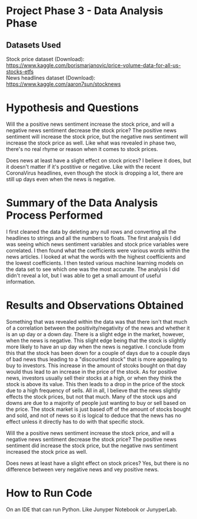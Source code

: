 # Project Phase 3 - Data Analysis Phase

## Datasets Used

Stock price dataset (Download):
https://www.kaggle.com/borismarjanovic/price-volume-data-for-all-us-stocks-etfs \
News headlines dataset (Download):
https://www.kaggle.com/aaron7sun/stocknews

# Hypothesis and Questions

Will the a positive news sentiment increase the stock price, and will a negative news sentiment decrease the stock price?
  The positive news sentiment will increase the stock price, but the negative nws sentiment will increase the stock price as well. Like what was revealed in phase two, there's no real rhyme or reason when it comes to stock prices.
  
Does news at least have a slight effect on stock prices?
  I believe it does, but it doesn't matter if it's postitive or negative. Like with the recent CoronaVirus headlines, even though the stock is dropping a lot, there are still up days even when the news is negative.

# Summary of the Data Analysis Process Performed

I first cleaned the data by deleting any null rows and converting all the headlines to strings and all the numbers to floats. The first analysis I did was seeing which news sentiment variables and stock price variables were correlated. I then found what the coefficients were various words within the news articles. I looked at what the words with the highest coefficients and the lowest coefficients. I then tested various machine learning models on the data set to see which one was the most accurate. The analysis I did didn't reveal a lot, but I was able to get a small amount of useful information. 

# Results and Observations Obtained

Something that was revealed within the data was that there isn't that much of a correlation between the positivity/negativity of the news and whether it is an up day or a down day. There is a slight edge in the market, however, when the news is negative. This slight edge being that the stock is slightly more likely to have an up day when the news is negative. I conclude from this that the stock has been down for a couple of days due to a couple days of bad news thus leading to a "discounted stock" that is more appealing to buy to investors. This increase in the amount of stcoks bought on that day would thus lead to an increase in the price of the stock. As for positive news, investors usually sell their stocks at a high, or when they think the stock is above its value. This then leads to a drop in the price of the stock due to a high frequency of sells. All in all, I believe that the news slightly effects the stock prices, but not that much. Many of the stock ups and downs are due to a majority of people just wanting to buy or sell based on the price. The stock market is just based off of the amount of stocks bought and sold, and not of news so it is logical to deduce that the news has no effect unless it directly has to do with that specific stock.

Will the a positive news sentiment increase the stock price, and will a negative news sentiment decrease the stock price?
  The positive news sentiment did increase the stock price, but the negative nws sentiment increased the stock price as well.

Does news at least have a slight effect on stock prices?
  Yes, but there is no difference between very negative news and vey positive news.

# How to Run Code

On an IDE that can run Python. Like Junyper Notebook or JunyperLab.
